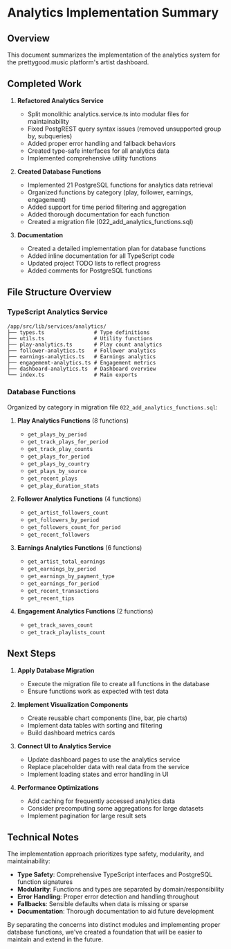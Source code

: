 # Analytics Implementation Summary

## Overview

This document summarizes the implementation of the analytics system for the prettygood.music platform's artist dashboard.

## Completed Work

1. **Refactored Analytics Service**
   - Split monolithic analytics.service.ts into modular files for maintainability
   - Fixed PostgREST query syntax issues (removed unsupported group by, subqueries)
   - Added proper error handling and fallback behaviors
   - Created type-safe interfaces for all analytics data
   - Implemented comprehensive utility functions

2. **Created Database Functions**
   - Implemented 21 PostgreSQL functions for analytics data retrieval
   - Organized functions by category (play, follower, earnings, engagement)
   - Added support for time period filtering and aggregation
   - Added thorough documentation for each function
   - Created a migration file (022_add_analytics_functions.sql)

3. **Documentation**
   - Created a detailed implementation plan for database functions
   - Added inline documentation for all TypeScript code
   - Updated project TODO lists to reflect progress
   - Added comments for PostgreSQL functions

## File Structure Overview

### TypeScript Analytics Service

```
/app/src/lib/services/analytics/
├── types.ts                # Type definitions
├── utils.ts                # Utility functions
├── play-analytics.ts       # Play count analytics
├── follower-analytics.ts   # Follower analytics
├── earnings-analytics.ts   # Earnings analytics
├── engagement-analytics.ts # Engagement metrics
├── dashboard-analytics.ts  # Dashboard overview
└── index.ts                # Main exports
```

### Database Functions

Organized by category in migration file `022_add_analytics_functions.sql`:

1. **Play Analytics Functions** (8 functions)
   - `get_plays_by_period`
   - `get_track_plays_for_period`
   - `get_track_play_counts`
   - `get_plays_for_period`
   - `get_plays_by_country`
   - `get_plays_by_source`
   - `get_recent_plays`
   - `get_play_duration_stats`

2. **Follower Analytics Functions** (4 functions)
   - `get_artist_followers_count`
   - `get_followers_by_period`
   - `get_followers_count_for_period`
   - `get_recent_followers`

3. **Earnings Analytics Functions** (6 functions)
   - `get_artist_total_earnings`
   - `get_earnings_by_period`
   - `get_earnings_by_payment_type`
   - `get_earnings_for_period`
   - `get_recent_transactions`
   - `get_recent_tips`

4. **Engagement Analytics Functions** (2 functions)
   - `get_track_saves_count`
   - `get_track_playlists_count`

## Next Steps

1. **Apply Database Migration**
   - Execute the migration file to create all functions in the database
   - Ensure functions work as expected with test data

2. **Implement Visualization Components**
   - Create reusable chart components (line, bar, pie charts)
   - Implement data tables with sorting and filtering
   - Build dashboard metrics cards

3. **Connect UI to Analytics Service**
   - Update dashboard pages to use the analytics service
   - Replace placeholder data with real data from the service
   - Implement loading states and error handling in UI

4. **Performance Optimizations**
   - Add caching for frequently accessed analytics data
   - Consider precomputing some aggregations for large datasets
   - Implement pagination for large result sets

## Technical Notes

The implementation approach prioritizes type safety, modularity, and maintainability:

- **Type Safety**: Comprehensive TypeScript interfaces and PostgreSQL function signatures
- **Modularity**: Functions and types are separated by domain/responsibility
- **Error Handling**: Proper error detection and handling throughout
- **Fallbacks**: Sensible defaults when data is missing or sparse
- **Documentation**: Thorough documentation to aid future development

By separating the concerns into distinct modules and implementing proper database functions, we've created a foundation that will be easier to maintain and extend in the future.
